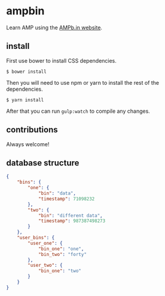 # ampbin

Learn AMP using the [AMPb.in website](https://ampb.in).

## install

First use bower to install CSS dependencies.

```shell
$ bower install
```

Then you will need to use npm or yarn to install the rest of the dependencies.

```shell
$ yarn install
```

After that you can run `gulp:watch` to compile any changes.

## contributions

Always welcome!

## database structure

```json
{
    "bins": {
        "one": {
            "bin": "data",
            "timestamp": 71098232
        },
        "two": {
            "bin": "different data",
            "timestamp": 987387498273
        }
    },
    "user_bins": {
        "user_one": {
            "bin_one": "one",
            "bin_two": "forty"
        },
        "user_two": {
            "bin_one": "two"
        }
    }
}
```
